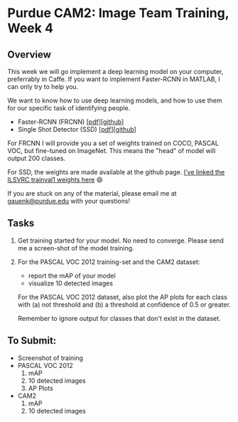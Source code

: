 # Purdue CAM2: Image Team Training, Week 4

## Overview

This week we will go implement a deep learning model on your computer, preferrably in Caffe. If you want to implement Faster-RCNN in MATLAB, I can only try to help you.

We want to know how to use deep learning models, and how to use them for our specific task of identifying people.

- Faster-RCNN (FRCNN) \[[pdf](https://arxiv.org/abs/1506.01497)\]\[[github](https://github.com/rbgirshick/py-faster-rcnn)\]
- Single Shot Detector (SSD) \[[pdf](https://arxiv.org/abs/1512.02325)\]\[[github](https://github.com/weiliu89/caffe/tree/ssd)\]

For FRCNN I will provide you a set of weights trained on COCO, PASCAL VOC, but fine-tuned on ImageNet. This means the "head" of model will output 200 classes.

For SSD, the weights are made available at the github page. [I've linked the ILSVRC trainval1 weights here](https://drive.google.com/open?id=0BzKzrI_SkD1_a2NKQ2d1d043VXM) :smile:

If you are stuck on any of the material, please email me at gauenk@purdue.edu with your questions!

## Tasks

1. Get training started for your model. No need to converge. Please send me a screen-shot of the model training.

2. For the PASCAL VOC 2012 training-set and the CAM2 dataset:
   - report the mAP of your model
   - visualize 10 detected images

   For the PASCAL VOC 2012 dataset, also plot the AP plots for each class with (a) not threshold and (b) a threshold at confidence of 0.5 or greater.

   Remember to ignore output for classes that don't exist in the dataset.

## To Submit:
- Screenshot of training
- PASCAL VOC 2012
    1. mAP
    2. 10 detected images
    3. AP Plots
- CAM2
    1. mAP
    2. 10 detected images
